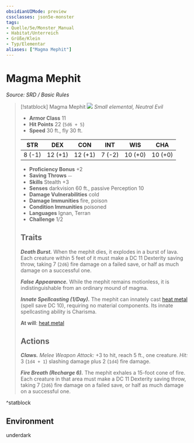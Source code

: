 ```yaml
---
obsidianUIMode: preview
cssclasses: json5e-monster
tags:
- Quelle/5e/Monster_Manual
- Habitat/Unterreich
- Größe/Klein
- Typ/Elementar
aliases: ["Magma Mephit"]
---
```

# Magma Mephit
*Source: SRD / Basic Rules*  

> [!statblock] Magma Mephit
> ![](token/Magma-Mephit.png#token)
> *Small elemental, Neutral Evil*
> 
> - **Armor Class** 11 
> - **Hit Points** 22 (`5d6 + 5`)
> - **Speed** 30 ft., fly 30 ft.
> 
> |STR|DEX|CON|INT|WIS|CHA|
> |:---:|:---:|:---:|:---:|:---:|:---:|
> | 8 (-1)|12 (+1)|12 (+1)| 7 (-2)|10 (+0)|10 (+0)|
> 
> - **Proficiency Bonus** +2
> - **Saving Throws** ⏤
> - **Skills** Stealth +3
> - **Senses** darkvision 60 ft., passive Perception 10
> - **Damage Vulnerabilities** cold
> - **Damage Immunities** fire, poison
> - **Condition Immunities** poisoned
> - **Languages** Ignan, Terran
> - **Challenge** 1/2
> 
> ## Traits
> 
> ***Death Burst.*** When the mephit dies, it explodes in a burst of lava. Each creature within 5 feet of it must make a DC 11 Dexterity saving throw, taking 7 (`2d6`) fire damage on a failed save, or half as much damage on a successful one.
> 
> ***False Appearance.*** While the mephit remains motionless, it is indistinguishable from an ordinary mound of magma.
> 
> ***Innate Spellcasting (1/Day).*** The mephit can innately cast [heat metal](compendium/spells/heat-metal.md) (spell save DC 10), requiring no material components. Its innate spellcasting ability is Charisma.
> 
> **At will**: [heat metal](compendium/spells/heat-metal.md)
> 
> ## Actions
> 
> ***Claws.*** *Melee Weapon Attack:* +3 to hit, reach 5 ft., one creature. *Hit:* 3 (`1d4 + 1`) slashing damage plus 2 (`1d4`) fire damage.
> 
> ***Fire Breath (Recharge 6).*** The mephit exhales a 15-foot cone of fire. Each creature in that area must make a DC 11 Dexterity saving throw, taking 7 (`2d6`) fire damage on a failed save, or half as much damage on a successful one.

^statblock

## Environment

underdark
